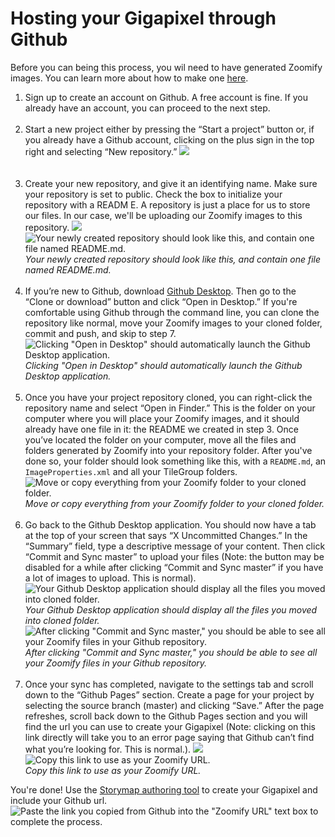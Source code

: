 # Hosting your Gigapixel through Github

Before you can being this process, you wil need to have generated Zoomify images. You can learn more about how to make one [here](https://storymap.knightlab.com/gigapixel/).

1. Sign up to create an account on Github. A free account is fine. If you already have an account, you can proceed to the next step.
<br><br>
2. Start a new project either by pressing the “Start a project” button or, if you already have a Github account, clicking on the plus sign in the top right and selecting “New repository.”
![](1.png)<br>
<br><br>
3. Create your new repository, and give it an identifying name. Make sure your repository is set to public. Check the box to initialize your repository with a READM	E. A repository is just a place for us to store our files. In our case, we'll be uploading our Zoomify images to this repository.
![](2.png)<br>
![Your newly created repository should look like this, and contain one file named README.md.](3.png)<br>
*Your newly created repository should look like this, and contain one file named README.md.*
<br><br>
4. If you’re new to Github, download [Github Desktop](https://desktop.github.com). Then go to the “Clone or download” button and click “Open in Desktop.” If you're comfortable using Github through the command line, you can clone the repository like normal, move your Zoomify images to your cloned folder, commit and push, and skip to step 7.
![Clicking "Open in Desktop" should automatically launch the Github Desktop application.](4.png)<br>
*Clicking "Open in Desktop" should automatically launch the Github Desktop application.*
<br><br>
5. Once you have your project repository cloned, you can right-click the repository name and select “Open in Finder.” This is the folder on your computer where you will place your Zoomify images, and it should already have one file in it: the README we created in step 3. Once you’ve located the folder on your computer, move all the files and folders generated by Zoomify into your repository folder. After you've done so, your folder should look something like this, with a `README.md`, an `ImageProperties.xml` and all your TileGroup folders.
![Move or copy everything from your Zoomify folder to your cloned folder.](5.png)<br>
*Move or copy everything from your Zoomify folder to your cloned folder.*
<br><br>
6. Go back to the Github Desktop application. You should now have a tab at the top of your screen that says “X Uncommitted Changes.” In the “Summary” field, type a descriptive message of your content. Then click “Commit and Sync master” to upload your files (Note: the button may be disabled for a while after clicking “Commit and Sync master” if you have a lot of images to upload. This is normal).
![Your Github Desktop application should display all the files you moved into cloned folder.](6.png)<br>
*Your Github Desktop application should display all the files you moved into cloned folder.*
![After clicking "Commit and Sync master," you should be able to see all your Zoomify files in your Github repository.](7.png)<br>
*After clicking "Commit and Sync master," you should be able to see all your Zoomify files in your Github repository.*
<br><br>
7. Once your sync has completed, navigate to the settings tab and scroll down to the “Github Pages” section. Create a page for your project by selecting the source branch (master) and clicking “Save.” After the page refreshes, scroll back down to the Github Pages section and you will find the url you can use to create your Gigapixel (Note: clicking on this link directly will take you to an error page saying that Github can’t find what you’re looking for. This is normal.).
![](8.png)
![Copy this link to use as your Zoomify URL.](9.png)<br>
*Copy this link to use as your Zoomify URL.*


You're done! Use the [Storymap authoring tool](https://storymap.knightlab.com/select/) to create your Gigapixel and include your Github url.
![Paste the link you copied from Github into the "Zoomify URL" text box to complete the process.](10.png)
